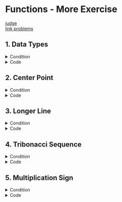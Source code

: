 # Functions - More Exercise

[judge](https://judge.softuni.org/Contests/1729/Functions-More-Exercises)</br>
[link problems](https://judge.softuni.org/Contests/Practice/DownloadResource/40498)

## 1. Data Types

<details><summary>Condition</summary>

Write a function that, depending on the **first line of the input**,
reads one of the following strings: **"int"**, **"real"**, or **"string"**.

* If the data type is an int, multiply the number by 2.
* If the data type is real, multiply the number by 1.5 and format the result to the second decimal point.
* If the data type is a string, surround the input with "$".
  Print the result on the console.

Example

| Input            | Output  |
|------------------|---------|
| int</br>5        | 10      |
| real</br>2       | 3.00    |
| string</br>hello | $hello$ |

</details>
<details> <summary>Code</summary>

```Python
command = input()
num = input()

if command == "int":
    result = int(num) * 2
elif command == "real":
    result = f"{float(num) * 1.5:.2f}"
elif command == "string":
    result = f"${num}$"

print(result)
```

task solution by kumchovalcho

```Python
command = input()
to_process = input()


def calculate(command, calculation):
    result = ""
    if command == "int":
        result = f"{int(calculation) * 2:.0f}"
    elif command == "real":
        result = f"{float(calculation) * 1.5:.2f}"
    elif command == "string":
        result = "$" + calculation + "$"
    return result


print(calculate(command, to_process))
```

task solution by Ceo

```Python
def calc(arg1, arg2):
    if arg1 == "int":
        result = float(arg2) * 2
        return f"{result:.0f}"

    elif arg1 == "real":
        result = float(arg2) * 1.5
        return f"{result:.2f}"

    elif arg1 == "string":
        return f"${arg2}$"


print(calc(command, number))
```

</details>

## 2. Center Point

<details><summary>Condition</summary>

You will be given the coordinates of two points on a Cartesian coordinate system - X1, Y1, X2, and Y2 on separate lines.
Write a **function** that prints the point which is closest to the center
of the coordinate system (0, 0) in the format: **"({X}, {Y})"**</br>
If the points are at the same distance from the center, print only the first one.
The resulting coordinates must be **formatted** to the **lower integer.**

Example

| Input                        | Output   |
|------------------------------|----------|
| 2</br>4</br>-1</br>2         | (-1, 2)  |
| 10</br>14.5</br>-17.2</br>16 | (10, 14) |

</details>
<details> <summary>Code</summary>

```Python
import math

x1 = math.floor(float(input()))
x2 = math.floor(float(input()))
y1 = math.floor(float(input()))
y2 = math.floor(float(input()))

sum_x = math.floor(abs(x1) + abs(x2))
sum_y = math.floor(abs(y1) + abs(y2))


def whats_closer(arg1, arg2):
    if arg1 <= arg2:
        return f"({x1}, {x2})"

    elif arg2 <= arg1:
        return f"({y1}, {y2})"


print(whats_closer(sum_x, sum_y))
```

```Python
import math


# Function to get coordinates from the user
def get_coordinates():
    x = math.floor(float(input()))
    y = math.floor(float(input()))
    return x, y


# Function to calculate the distance from the center
def calculate_distance(coord):
    return math.floor(abs(coord[0]) + abs(coord[1]))


# Function to determine which of two points is closer to the center
def whats_closer(coord1, coord2):
    distance1 = calculate_distance(coord1)
    distance2 = calculate_distance(coord2)

    if distance1 <= distance2:
        return coord1
    else:
        return coord2


# Get coordinates for points A and B
point_a = get_coordinates()
point_b = get_coordinates()

# Determine which point is closer
closer_point = whats_closer(point_a, point_b)

print(f"{closer_point}")
```

</details>

## 3. Longer Line

<details><summary>Condition</summary>

You will be given the coordinates of four points.
The first and the second pair of points form two different lines.
Create a function that prints the **longer line** in the format:
**"({X1}, {Y1})({X2}, {Y2})"** starting from the point which is closer to the center of the coordinate system (0, 0).
You can reuse the method that you wrote for the previous problem.
If the lines are of equal length, print only the first one.
The resulting coordinates must be **formatted** to the **lower integer.**

Example

| Input                                           | Output          |
|-------------------------------------------------|-----------------|
| 2</br>4</br>-1</br>2</br>-5</br>-5</br>4</br>-3 | (4, -3)(-5, -5) |
| 1</br>2</br>3</br>4</br>9</br>7</br>5</br>6     | (5, 6)(9, 7)    |
|                                                 |                 |

</details>
<details> <summary>Code</summary>

```Python
import math


def cartesian_points(x, y):
    return x ** 2 + y ** 2


x1 = float(input())
y1 = float(input())
x2 = float(input())
y2 = float(input())
x3 = float(input())
y3 = float(input())
x4 = float(input())
y4 = float(input())

length_first = cartesian_points(x1, y1)
length_second = cartesian_points(x2, y2)
length_third = cartesian_points(x3, y3)
length_fourth = cartesian_points(x4, y4)

if length_first + length_second > length_third + length_fourth:
    x1 = math.floor(x1)
    y1 = math.floor(y1)
    x2 = math.floor(x2)
    y2 = math.floor(y2)
    if length_first > length_second:
        print(f"({x2}, {y2})({x1}, {y1})")
    else:
        print(f"({x1}, {y1})({x2}, {y2})")
else:
    x3 = math.floor(x3)
    y3 = math.floor(y3)
    x4 = math.floor(x4)
    y4 = math.floor(y4)
    if length_third > length_fourth:
        print(f"({x4}, {y4})({x3}, {y3})")
    else:
        print(f"({x3}, {y3})({x4}, {y4})")
```

```Python
x1, x2, y1, y2 = math.floor(float(input())), math.floor(float(input())), math.floor(float(input())), math.floor(
    float(input()))
z1, z2, v1, v2 = math.floor(float(input())), math.floor(float(input())), math.floor(float(input())), math.floor(
    float(input()))

sum_x = math.floor(abs(x1) + abs(x2))
sum_y = math.floor(abs(y1) + abs(y2))
sum_z = math.floor(abs(z1) + abs(z2))
sum_v = math.floor(abs(v1) + abs(v2))


def whats_closer(arg1, arg2, arg3, arg4):
    one = arg1 + arg2
    two = arg3 + arg4
    if one > two:
        if abs(x1) + abs(x2) > abs(y1) + abs(y2):
            return f"({y1}, {y2})({x1}, {x2})"
        else:
            return f"({x1}, {x2})({y1}, {y2})"
    elif one < two:
        if abs(z1) + abs(z2) > abs(v1) + abs(v2):
            return f"({v1}, {v2})({z1}, {z2})"
        else:
            return f"({z1}, {z2})({v1}, {v2})"
    else:
        if abs(z1) + abs(z2) > abs(v1) + abs(v2):
            return f"({v1}, {v2})({z1}, {z2})"
        else:
            return f"({z1}, {z2})({v1}, {v2})"


print(whats_closer(sum_x, sum_y, sum_z, sum_v))
```

```Python
import math


def get_input_values():
    x1, x2, y1, y2 = map(lambda x: math.floor(float(input())), range(4))
    z1, z2, v1, v2 = map(lambda x: math.floor(float(input())), range(4))
    return x1, x2, y1, y2, z1, z2, v1, v2


def calculate_sums(x1, x2, y1, y2, z1, z2, v1, v2):
    sum_x = math.floor(abs(x1) + abs(x2))
    sum_y = math.floor(abs(y1) + abs(y2))
    sum_z = math.floor(abs(z1) + abs(z2))
    sum_v = math.floor(abs(v1) + abs(v2))
    return sum_x, sum_y, sum_z, sum_v


def whats_closer(x1, x2, y1, y2, z1, z2, v1, v2):
    sum_x, sum_y, sum_z, sum_v = calculate_sums(x1, x2, y1, y2, z1, z2, v1, v2)

    one = sum_x + sum_y
    two = sum_z + sum_v

    if one > two:
        if abs(x1) + abs(x2) > abs(y1) + abs(y2):
            return f"({y1}, {y2})({x1}, {x2})"
        else:
            return f"({x1}, {x2})({y1}, {y2})"
    elif one < two:
        if abs(z1) + abs(z2) > abs(v1) + abs(v2):
            return f"({v1}, {v2})({z1}, {z2})"
        else:
            return f"({z1}, {z2})({v1}, {v2})"
    else:
        if abs(z1) + abs(z2) > abs(v1) + abs(v2):
            return f"({v1}, {v2})({z1}, {z2})"
        else:
            return f"({z1}, {z2})({v1}, {v2})"


def main():
    x1, x2, y1, y2, z1, z2, v1, v2 = get_input_values()
    result = whats_closer(x1, x2, y1, y2, z1, z2, v1, v2)
    print(result)


if __name__ == "__main__":
    main()
```

</details>

## 4. Tribonacci Sequence

<details><summary>Condition</summary>

In the Tribonacci sequence, every number is formed by the **sum of the previous 3**.
Write a function that prints numbers from the Tribonacci
sequence on **one line** separated by a single space, starting from 1.
You will receive a positive integer number as input.

Example

| Input | Output             |
|-------|--------------------|
| 4     | 1 1 2 4            |
| 8     | 1 1 2 4 7 13 24 44 |

</details>
<details> <summary>Code</summary>

```Python
a, b, c = 1, 1, 2
upper_limit = int(input())

sequence = []

while len(sequence) + 1 <= upper_limit:
    sequence.append(a)
    a, b, c = b, c, a + b + c

print(' '.join(map(str, sequence)))
```

task solution by kumchovalcho

```Python
def tribonacci_sequence(number: int):
    sequence = [1, 1, 2]

    if 1 <= number <= 3:
        return sequence[:number]

    rotations = number - len(sequence)
    for _ in range(rotations):
        current_numbers = sequence[-3:]
        sequence.append(sum(current_numbers))

    return sequence


tribonacci_number = int(input())
result = tribonacci_sequence(tribonacci_number)
print(*result, sep=" ")
```

task solution by Ceo

```Python
starting_number = int(input())

last_three = [1, 1]


def show_tribonacci(num):
    for number in range(1, num + 1):
        if number == 1 or number == 2:
            print(last_three[number - 1], end=" ")
            continue
        else:
            add_last_number = 0
            if len(last_three) > 2:
                add_last_number = last_three.pop(0)
        print(sum(last_three) + add_last_number, end=" ")
        last_three.append(sum(last_three) + add_last_number)


show_tribonacci(starting_number)
```

task solution by Ceo

```Python
n = int(input())


def tribonacci(n):
    list = [1, 0, 0]
    for i in range(n):
        next_num = sum(list)
        print(next_num, end=" ")
        list.append(next_num)
        list.pop(0)


tribonacci(n)
```

</details>

## 5. Multiplication Sign

<details><summary>Condition</summary>

You will receive three integer numbers.
Write a program that finds if their multiplication (the result) is **negative, positive, or zero**.
Try to do this **WITHOUT** multiplying the 3 numbers.

Example

| Input          | Output   |
|----------------|----------|
| 2</br>3</br>-1 | negative |
| 2</br>3</br>1  | positive |

</details>
<details> <summary>Code</summary>

with multiplication

### 1
```Python
import math

x, y, z = map(lambda r: math.floor(int(input())), range(3))
sign = ''
result = x * y * z

if result < 0:
    sign = 'negative'
elif result > 0:
    sign = 'positive'
else:
    sign = 'zero'

print(sign)
```
### 2 without multiplication
```Python
def multiplication_sign(n1, n2, n3):
    positive_count = 0
    negative_count = 0
    zero_condition = False

    if n1 > 0 or n2 > 0 or n3 > 0:
        positive_count += 1
    if n1 < 0 or n2 < 0 or n3 < 0:
        negative_count += 1
    if not positive_count and not negative_count:
        zero_condition = True

    if not zero_condition:
        if negative_count % 2 == 0:
            print('positive')
        else:
            print('negative')
    else:
        print('zero')


num1, num2, num3 = map(lambda _: int(input()), range(3))
multiplication_sign(num1, num2, num3)
```
### 3 without multiplication

```Python
import math

# Въвеждане на три числа и закръгляне надолу до най-близкото цяло
x, y, z = map(lambda r: math.floor(int(input())), range(3))

def check_numbers(one, two, three):
    if (three > 0 and one < 0 and two < 0) or \
            (two > 0 and one < 0 and three < 0) or \
            (one > 0 and two < 0 and three < 0) or \
            (one > 0 and two > 0 and three > 0):
        return "positive"
    elif one == 0 or two == 0 or three == 0:
        return "zero"
    elif one < 0 or two < 0 or three < 0:
        return "negative"

print(check_numbers(x, y, z))
```

### 4 task solution by kumchovalcho

```Python
def check_numbers(first, second, third):
    if any(x == 0 for x in (first, second, third)):
        return "zero"

    if all(x > 0 for x in (first, second, third)) or \
            sum(1 for x in (first, second, third) if x < 0) == 2:
        return "positive"

    return "negative"


first_number = int(input())
second_number = int(input())
third_number = int(input())

print(check_numbers(first_number,second_number,third_number))
```

```Python
```

</details>